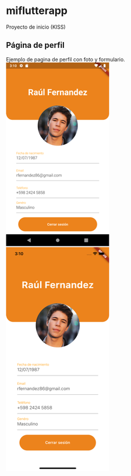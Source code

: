 # miflutterapp
 Proyecto de inicio (KISS)
 
 
 ## Página de perfil
 Ejemplo de pagina de perfil con foto y formulario.
 ![Profile Page](/screenshots/ProfilePageAndroid.png) ![Profile Page](/screenshots/ProfilePageIphone.png)
